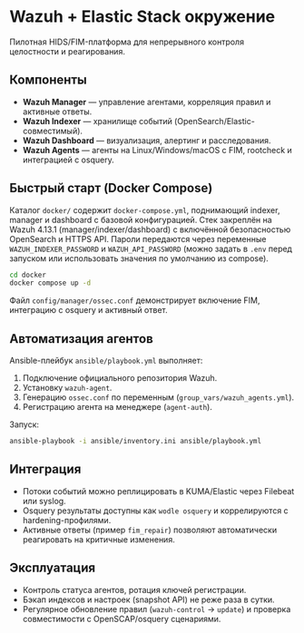 # Wazuh + Elastic Stack окружение

Пилотная HIDS/FIM-платформа для непрерывного контроля целостности и реагирования.

## Компоненты
- **Wazuh Manager** — управление агентами, корреляция правил и активные ответы.
- **Wazuh Indexer** — хранилище событий (OpenSearch/Elastic-совместимый).
- **Wazuh Dashboard** — визуализация, алертинг и расследования.
- **Wazuh Agents** — агенты на Linux/Windows/macOS с FIM, rootcheck и интеграцией с osquery.

## Быстрый старт (Docker Compose)
Каталог `docker/` содержит `docker-compose.yml`, поднимающий indexer, manager и dashboard с базовой конфигурацией.
Стек закреплён на Wazuh 4.13.1 (manager/indexer/dashboard) с включённой безопасностью OpenSearch и HTTPS API.
Пароли передаются через переменные `WAZUH_INDEXER_PASSWORD` и `WAZUH_API_PASSWORD`
(можно задать в `.env` перед запуском или использовать значения по умолчанию из compose).
```bash
cd docker
docker compose up -d
```
Файл `config/manager/ossec.conf` демонстрирует включение FIM, интеграцию с osquery и активный ответ.

## Автоматизация агентов
Ansible-плейбук `ansible/playbook.yml` выполняет:
1. Подключение официального репозитория Wazuh.
2. Установку `wazuh-agent`.
3. Генерацию `ossec.conf` по переменным (`group_vars/wazuh_agents.yml`).
4. Регистрацию агента на менеджере (`agent-auth`).

Запуск:
```bash
ansible-playbook -i ansible/inventory.ini ansible/playbook.yml
```

## Интеграция
- Потоки событий можно реплицировать в KUMA/Elastic через Filebeat или syslog.
- Osquery результаты доступны как `wodle osquery` и коррелируются с hardening-профилями.
- Активные ответы (пример `fim_repair`) позволяют автоматически реагировать на критичные изменения.

## Эксплуатация
- Контроль статуса агентов, ротация ключей регистрации.
- Бэкап индексов и настроек (snapshot API) не реже раза в сутки.
- Регулярное обновление правил (`wazuh-control` → `update`) и проверка совместимости с OpenSCAP/osquery сценариями.
